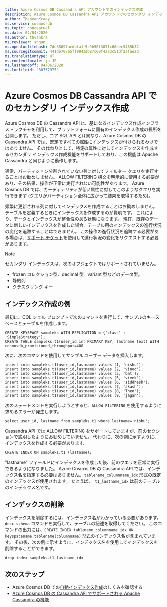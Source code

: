 ```yaml
---
title: Azure Cosmos DB Cassandra API アカウントでのインデックス作成
description: Azure Cosmos DB Cassandra API アカウントでのセカンダリ インデックス作成のしくみについて説明します。
author: TheovanKraay
ms.service: cosmos-db
ms.topic: conceptual
ms.date: 04/04/2020
ms.author: thvankra
ms.reviewer: sngun
ms.openlocfilehash: 7de38097acdbfa1f9c9b90f3051c68dec5465b32
ms.sourcegitcommit: 441db70765ff9042db87c60f4aa3c51df2afae2d
ms.translationtype: HT
ms.contentlocale: ja-JP
ms.lasthandoff: 04/06/2020
ms.locfileid: "80757975"
---
```

# <a name="secondary-indexing-in-azure-cosmos-db-cassandra-api"></a>Azure Cosmos DB Cassandra API でのセカンダリ インデックス作成

Azure Cosmos DB の Cassandra API は、基になるインデックス作成インフラストラクチャを利用して、プラットフォームに固有のインデックス作成の長所を公開します。 ただし、コア SQL API とは異なり、Azure Cosmos DB の Cassandra API では、既定ですべての属性にインデックスが付けられるわけではありません。 その代わりとして、特定の属性に対してインデックスを作成するセカンダリ インデックス作成機能をサポートしており、この機能は Apache Cassandra と同じように動作します。  

通常、パーティション分割されていない列に対してフィルター クエリを実行することはお勧めしません。 ALLOW FILTERING 構文を明示的に使用する必要があり、その結果、操作が正常に実行されない可能性があります。 Azure Cosmos DB では、カーディナリティが低い属性に対してこのようなクエリを実行できます (クエリがパーティション全体に広がって結果を取得するため)。

頻繁に更新される列に対してインデックスを作成することはお勧めしません。 テーブルを定義するときにインデックスを作成するのが賢明です。 これにより、データとインデックスが整合性のある状態になります。 現在、既存のデータに新しいインデックスを作成した場合、テーブル用のインデックスの進行状況の変化を追跡することはできません。 この操作の進行状況を追跡する必要がある場合は、[サポート チケット]( https://docs.microsoft.com/azure/azure-portal/supportability/how-to-create-azure-support-request)を使用して進行状況の変化をリクエストする必要があります。


> [!NOTE]
> セカンダリ インデックスは、次のオブジェクトではサポートされていません。
> - frozen コレクション型、decimal 型、variant 型などのデータ型。
> - 静的列
> - クラスタリング キー

## <a name="indexing-example"></a>インデックス作成の例

最初に、CQL シェル プロンプトで次のコマンドを実行して、サンプルのキースペースとテーブルを作成します。

```shell
CREATE KEYSPACE sampleks WITH REPLICATION = {'class' : 'SimpleStrategy'};
CREATE TABLE sampleks.t1(user_id int PRIMARY KEY, lastname text) WITH cosmosdb_provisioned_throughput=400;
``` 

次に、次のコマンドを使用してサンプル ユーザー データを挿入します。

```shell
insert into sampleks.t1(user_id,lastname) values (1, 'nishu');
insert into sampleks.t1(user_id,lastname) values (2, 'vinod');
insert into sampleks.t1(user_id,lastname) values (3, 'bat');
insert into sampleks.t1(user_id,lastname) values (5, 'vivek');
insert into sampleks.t1(user_id,lastname) values (6, 'siddhesh');
insert into sampleks.t1(user_id,lastname) values (7, 'akash');
insert into sampleks.t1(user_id,lastname) values (8, 'Theo');
insert into sampleks.t1(user_id,lastname) values (9, 'jagan');
```

次のステートメントを実行しようとすると、`ALLOW FILTERING` を使用するように求めるエラーが発生します。 

```shell
select user_id, lastname from sampleks.t1 where lastname='nishu';
``` 

Cassandra API では ALLOW FILTERING をサポートしていますが、前のセクションで説明したようにお勧めしていません。 代わりに、次の例に示すように、インデックスを作成する必要があります。

```shell
CREATE INDEX ON sampleks.t1 (lastname);
```
"lastname" フィールドにインデックスを作成した後、前のクエリを正常に実行できるようになりました。 Azure Cosmos DB の Cassandra API では、インデックス名を指定する必要はありません。 `tablename_columnname_idx` 形式の既定のインデックスが使用されます。 たとえば、` t1_lastname_idx` は前のテーブルのインデックス名です。

## <a name="dropping-the-index"></a>インデックスの削除 
インデックスを削除するには、インデックス名がわかっている必要があります。 `desc schema` コマンドを実行して、テーブルの記述を取得してください。 このコマンドの出力には、`CREATE INDEX tablename_columnname_idx ON keyspacename.tablename(columnname)` 形式のインデックス名が含まれています。 その後、次の例に示すように、インデックス名を使用してインデックスを削除することができます。

```shell
drop index sampleks.t1_lastname_idx;
```

## <a name="next-steps"></a>次のステップ
* Azure Cosmos DB での[自動インデックス作成](index-overview.md)のしくみを確認する
* [Azure Cosmos DB の Cassandra API でサポートされる Apache Cassandra の機能](cassandra-support.md)
